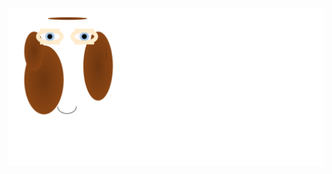 <!-- 
Version 1.0.38
Built Wed Apr 10 2024 13:20:43 GMT+0000 (Coordinated Universal Time) 
-->

[![Dylan](dylan.svg "Dylan")](./src/templates/dylan.svg.hbs.yaml "Click to View Source")
